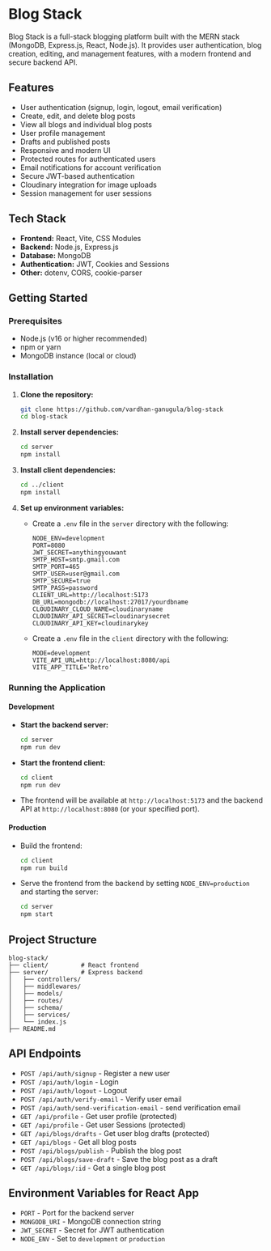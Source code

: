 # Blog Stack

Blog Stack is a full-stack blogging platform built with the MERN stack (MongoDB, Express.js, React, Node.js). It provides user authentication, blog creation, editing, and management features, with a modern frontend and secure backend API.

## Features

- User authentication (signup, login, logout, email verification)
- Create, edit, and delete blog posts
- View all blogs and individual blog posts
- User profile management
- Drafts and published posts
- Responsive and modern UI
- Protected routes for authenticated users 
- Email notifications for account verification
- Secure JWT-based authentication
- Cloudinary integration for image uploads
- Session management for user sessions

## Tech Stack

- **Frontend:** React, Vite, CSS Modules
- **Backend:** Node.js, Express.js
- **Database:** MongoDB
- **Authentication:** JWT, Cookies and Sessions
- **Other:** dotenv, CORS, cookie-parser

## Getting Started

### Prerequisites
- Node.js (v16 or higher recommended)
- npm or yarn
- MongoDB instance (local or cloud)

### Installation

1. **Clone the repository:**
   ```sh
   git clone https://github.com/vardhan-ganugula/blog-stack
   cd blog-stack
   ```

2. **Install server dependencies:**
   ```sh
   cd server
   npm install
   ```

3. **Install client dependencies:**
   ```sh
   cd ../client
   npm install
   ```

4. **Set up environment variables:**
   - Create a `.env` file in the `server` directory with the following:
     ```env
     NODE_ENV=development
     PORT=8080
     JWT_SECRET=anythingyouwant
     SMTP_HOST=smtp.gmail.com
     SMTP_PORT=465
     SMTP_USER=user@gmail.com
     SMTP_SECURE=true
     SMTP_PASS=password
     CLIENT_URL=http://localhost:5173
     DB_URL=mongodb://localhost:27017/yourdbname
     CLOUDINARY_CLOUD_NAME=cloudinaryname
     CLOUDINARY_API_SECRET=cloudinarysecret
     CLOUDINARY_API_KEY=cloudinarykey
     ```
   - Create a `.env` file in the `client` directory with the following:
     ```env
     MODE=development
     VITE_API_URL=http://localhost:8080/api 
     VITE_APP_TITLE='Retro'
     ```
### Running the Application

#### Development

- **Start the backend server:**
  ```sh
  cd server
  npm run dev
  ```

- **Start the frontend client:**
  ```sh
  cd client
  npm run dev
  ```

- The frontend will be available at `http://localhost:5173` and the backend API at `http://localhost:8080` (or your specified port).

#### Production

- Build the frontend:
  ```sh
  cd client
  npm run build
  ```
- Serve the frontend from the backend by setting `NODE_ENV=production` and starting the server:
  ```sh
  cd server
  npm start
  ```

## Project Structure

```
blog-stack/
├── client/         # React frontend
├── server/         # Express backend
│   ├── controllers/
│   ├── middlewares/
│   ├── models/
│   ├── routes/
│   ├── schema/
│   ├── services/
│   └── index.js
├── README.md
```

## API Endpoints

- `POST /api/auth/signup` - Register a new user
- `POST /api/auth/login` - Login
- `POST /api/auth/logout` - Logout
- `POST /api/auth/verify-email` - Verify user email
- `POST /api/auth/send-verification-email` - send verification email
- `GET /api/profile` - Get user profile (protected)
- `GET /api/profile` - Get user Sessions (protected)
- `GET /api/blogs/drafts` - Get user blog drafts (protected)
- `GET /api/blogs` - Get all blog posts
- `POST /api/blogs/publish` - Publish the blog post
- `POST /api/blogs/save-draft` - Save the blog post as a draft
- `GET /api/blogs/:id` - Get a single blog post


## Environment Variables for React App

- `PORT` - Port for the backend server
- `MONGODB_URI` - MongoDB connection string
- `JWT_SECRET` - Secret for JWT authentication
- `NODE_ENV` - Set to `development` or `production`

